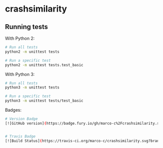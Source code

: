 # crashsimilarity

## Running tests

With Python 2:
```sh
# Run all tests
python2 -m unittest tests

# Run a specific test
python2 -m unittest tests.test_basic
```

With Python 3:
```sh
# Run all tests
python3 -m unittest tests

# Run a specific test
python3 -m unittest tests/test_basic
```

Badges:
```sh
# Version Badge
[![GitHub version](https://badge.fury.io/gh/marco-c%2Fcrashsimilarity.svg)](https://badge.fury.io/gh/marco-c%2Fcrashsimilarity)


# Travis Badge
[![Build Status](https://travis-ci.org/marco-c/crashsimilarity.svg?branch=master)](https://travis-ci.org/marco-c/crashsimilarity)

```
